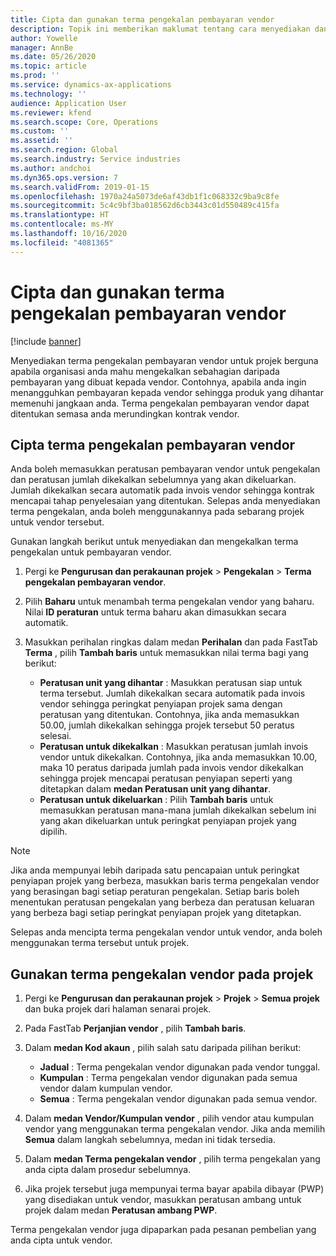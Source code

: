 ```yaml
---
title: Cipta dan gunakan terma pengekalan pembayaran vendor
description: Topik ini memberikan maklumat tentang cara menyediakan dan mengekalkan terma pengekalan untuk pembayaran vendor.
author: Yowelle
manager: AnnBe
ms.date: 05/26/2020
ms.topic: article
ms.prod: ''
ms.service: dynamics-ax-applications
ms.technology: ''
audience: Application User
ms.reviewer: kfend
ms.search.scope: Core, Operations
ms.custom: ''
ms.assetid: ''
ms.search.region: Global
ms.search.industry: Service industries
ms.author: andchoi
ms.dyn365.ops.version: 7
ms.search.validFrom: 2019-01-15
ms.openlocfilehash: 1970a24a5073de6af43db1f1c068332c9ba9c8fe
ms.sourcegitcommit: 5c4c9bf3ba018562d6cb3443c01d550489c415fa
ms.translationtype: HT
ms.contentlocale: ms-MY
ms.lasthandoff: 10/16/2020
ms.locfileid: "4081365"
---
```

# <a name="create-and-apply-vendor-payment-retention-terms"></a>Cipta dan gunakan terma pengekalan pembayaran vendor

[!include [banner](../includes/banner.md)] 

Menyediakan terma pengekalan pembayaran vendor untuk projek berguna apabila organisasi anda mahu mengekalkan sebahagian daripada pembayaran yang dibuat kepada vendor. Contohnya, apabila anda ingin menangguhkan pembayaran kepada vendor sehingga produk yang dihantar memenuhi jangkaan anda. Terma pengekalan pembayaran vendor dapat ditentukan semasa anda merundingkan kontrak vendor.

## <a name="create-vendor-payment-retention-terms"></a>Cipta terma pengekalan pembayaran vendor

Anda boleh memasukkan peratusan pembayaran vendor untuk pengekalan dan peratusan jumlah dikekalkan sebelumnya yang akan dikeluarkan. Jumlah dikekalkan secara automatik pada invois vendor sehingga kontrak mencapai tahap penyelesaian yang ditentukan. Selepas anda menyediakan terma pengekalan, anda boleh menggunakannya pada sebarang projek untuk vendor tersebut.

Gunakan langkah berikut untuk menyediakan dan mengekalkan terma pengekalan untuk pembayaran vendor. 

1. Pergi ke **Pengurusan dan perakaunan projek** > **Pengekalan** > **Terma pengekalan pembayaran vendor**.
2. Pilih **Baharu** untuk menambah terma pengekalan vendor yang baharu. Nilai **ID peraturan** untuk terma baharu akan dimasukkan secara automatik. 
3. Masukkan perihalan ringkas dalam medan **Perihalan** dan pada FastTab **Terma** , pilih **Tambah baris** untuk memasukkan nilai terma bagi yang berikut:

   - **Peratusan unit yang dihantar** : Masukkan peratusan siap untuk terma tersebut. Jumlah dikekalkan secara automatik pada invois vendor sehingga peringkat penyiapan projek sama dengan peratusan yang ditentukan. Contohnya, jika anda memasukkan 50.00, jumlah dikekalkan sehingga projek tersebut 50 peratus selesai.
   - **Peratusan untuk dikekalkan** : Masukkan peratusan jumlah invois vendor untuk dikekalkan. Contohnya, jika anda memasukkan 10.00, maka 10 peratus daripada jumlah pada invois vendor dikekalkan sehingga projek mencapai peratusan penyiapan seperti yang ditetapkan dalam **medan Peratusan unit yang dihantar**.
   - **Peratusan untuk dikeluarkan** : Pilih **Tambah baris** untuk memasukkan peratusan mana-mana jumlah dikekalkan sebelum ini yang akan dikeluarkan untuk peringkat penyiapan projek yang dipilih.

> [!NOTE]
> Jika anda mempunyai lebih daripada satu pencapaian untuk peringkat penyiapan projek yang berbeza, masukkan baris terma pengekalan vendor yang berasingan bagi setiap peraturan pengekalan. Setiap baris boleh menentukan peratusan pengekalan yang berbeza dan peratusan keluaran yang berbeza bagi setiap peringkat penyiapan projek yang ditetapkan.

Selepas anda mencipta terma pengekalan vendor untuk vendor, anda boleh menggunakan terma tersebut untuk projek.

## <a name="apply-vendor-retention-terms-to-a-project"></a>Gunakan terma pengekalan vendor pada projek

1. Pergi ke **Pengurusan dan perakaunan projek** > **Projek** > **Semua projek** dan buka projek dari halaman senarai projek.
2. Pada FastTab **Perjanjian vendor** , pilih **Tambah baris**.
3. Dalam **medan Kod akaun** , pilih salah satu daripada pilihan berikut: 

   - **Jadual** : Terma pengekalan vendor digunakan pada vendor tunggal.
   - **Kumpulan** : Terma pengekalan vendor digunakan pada semua vendor dalam kumpulan vendor.
   - **Semua** : Terma pengekalan vendor digunakan pada semua vendor.

4. Dalam **medan Vendor/Kumpulan vendor** , pilih vendor atau kumpulan vendor yang menggunakan terma pengekalan vendor. Jika anda memilih **Semua** dalam langkah sebelumnya, medan ini tidak tersedia.
5. Dalam **medan Terma pengekalan vendor** , pilih terma pengekalan yang anda cipta dalam prosedur sebelumnya.
6. Jika projek tersebut juga mempunyai terma bayar apabila dibayar (PWP) yang disediakan untuk vendor, masukkan peratusan ambang untuk projek dalam medan **Peratusan ambang PWP**.

Terma pengekalan vendor juga dipaparkan pada pesanan pembelian yang anda cipta untuk vendor.

